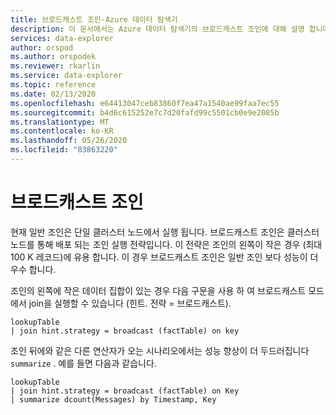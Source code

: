 ```yaml
---
title: 브로드캐스트 조인-Azure 데이터 탐색기
description: 이 문서에서는 Azure 데이터 탐색기의 브로드캐스트 조인에 대해 설명 합니다.
services: data-explorer
author: orspod
ms.author: orspodek
ms.reviewer: rkarlin
ms.service: data-explorer
ms.topic: reference
ms.date: 02/13/2020
ms.openlocfilehash: e64413047ceb83860f7ea47a1540ae99faa7ec55
ms.sourcegitcommit: b4d6c615252e7c7d20fafd99c5501cb0e9e2085b
ms.translationtype: MT
ms.contentlocale: ko-KR
ms.lasthandoff: 05/26/2020
ms.locfileid: "83863220"
---
```

# <a name="broadcast-join"></a>브로드캐스트 조인

현재 일반 조인은 단일 클러스터 노드에서 실행 됩니다.
브로드캐스트 조인은 클러스터 노드를 통해 배포 되는 조인 실행 전략입니다. 이 전략은 조인의 왼쪽이 작은 경우 (최대 100 K 레코드)에 유용 합니다. 이 경우 브로드캐스트 조인은 일반 조인 보다 성능이 더 우수 합니다.

조인의 왼쪽에 작은 데이터 집합이 있는 경우 다음 구문을 사용 하 여 브로드캐스트 모드에서 join을 실행할 수 있습니다 (힌트. 전략 = 브로드캐스트).

```kusto
lookupTable 
| join hint.strategy = broadcast (factTable) on key
```

조인 뒤에와 같은 다른 연산자가 오는 시나리오에서는 성능 향상이 더 두드러집니다 `summarize` . 예를 들면 다음과 같습니다.

```kusto
lookupTable 
| join hint.strategy = broadcast (factTable) on Key
| summarize dcount(Messages) by Timestamp, Key
```